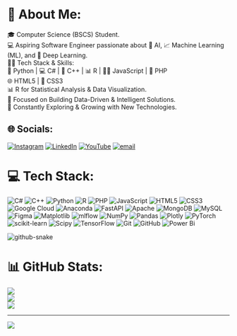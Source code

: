 # 💫 About Me:
🎓 Computer Science (BSCS) Student.<br>💻 Aspiring Software Engineer passionate about 🤖 AI, 📈 Machine Learning (ML), and 🧠 Deep Learning.<br>🧑‍💻 Tech Stack & Skills:<br>🐍 Python | 💻 C# | 🔷 C++ | 📊 R | 🧑‍💻 JavaScript | 🐘 PHP<br>🌐 HTML5 | 🎨 CSS3<br>📊 R for Statistical Analysis & Data Visualization.<br>🚀 Focused on Building Data-Driven & Intelligent Solutions.<br>🌱 Constantly Exploring & Growing with New Technologies.

## 🌐 Socials:
[![Instagram](https://img.shields.io/badge/Instagram-%23E4405F.svg?logo=Instagram&logoColor=white)](https://instagram.com/https://www.instagram.com/toqeer_yasir?igsh=c3FqcXhmdnQxcTk1) [![LinkedIn](https://img.shields.io/badge/LinkedIn-%230077B5.svg?logo=linkedin&logoColor=white)](https://linkedin.com/in/https://www.linkedin.com/in/toqeer-yasir-7b6b56330?trk=contact-info) [![YouTube](https://img.shields.io/badge/YouTube-%23FF0000.svg?logo=YouTube&logoColor=white)](https://youtube.com/@https://youtube.com/@-innocent-44?si=zUksJXPH0nR4Ik7e) [![email](https://img.shields.io/badge/Email-D14836?logo=gmail&logoColor=white)](mailto:miantoqeeryasir0@gmail.com) 

# 💻 Tech Stack:
![C#](https://img.shields.io/badge/c%23-%23239120.svg?style=for-the-badge&logo=csharp&logoColor=white) ![C++](https://img.shields.io/badge/c++-%2300599C.svg?style=for-the-badge&logo=c%2B%2B&logoColor=white) ![Python](https://img.shields.io/badge/python-3670A0?style=for-the-badge&logo=python&logoColor=ffdd54) ![R](https://img.shields.io/badge/r-%23276DC3.svg?style=for-the-badge&logo=r&logoColor=white) ![PHP](https://img.shields.io/badge/php-%23777BB4.svg?style=for-the-badge&logo=php&logoColor=white) ![JavaScript](https://img.shields.io/badge/javascript-%23323330.svg?style=for-the-badge&logo=javascript&logoColor=%23F7DF1E) ![HTML5](https://img.shields.io/badge/html5-%23E34F26.svg?style=for-the-badge&logo=html5&logoColor=white) ![CSS3](https://img.shields.io/badge/css3-%231572B6.svg?style=for-the-badge&logo=css3&logoColor=white) ![Google Cloud](https://img.shields.io/badge/GoogleCloud-%234285F4.svg?style=for-the-badge&logo=google-cloud&logoColor=white) ![Anaconda](https://img.shields.io/badge/Anaconda-%2344A833.svg?style=for-the-badge&logo=anaconda&logoColor=white) ![FastAPI](https://img.shields.io/badge/FastAPI-005571?style=for-the-badge&logo=fastapi) ![Apache](https://img.shields.io/badge/apache-%23D42029.svg?style=for-the-badge&logo=apache&logoColor=white) ![MongoDB](https://img.shields.io/badge/MongoDB-%234ea94b.svg?style=for-the-badge&logo=mongodb&logoColor=white) ![MySQL](https://img.shields.io/badge/mysql-4479A1.svg?style=for-the-badge&logo=mysql&logoColor=white) ![Figma](https://img.shields.io/badge/figma-%23F24E1E.svg?style=for-the-badge&logo=figma&logoColor=white) ![Matplotlib](https://img.shields.io/badge/Matplotlib-%23ffffff.svg?style=for-the-badge&logo=Matplotlib&logoColor=black) ![mlflow](https://img.shields.io/badge/mlflow-%23d9ead3.svg?style=for-the-badge&logo=numpy&logoColor=blue) ![NumPy](https://img.shields.io/badge/numpy-%23013243.svg?style=for-the-badge&logo=numpy&logoColor=white) ![Pandas](https://img.shields.io/badge/pandas-%23150458.svg?style=for-the-badge&logo=pandas&logoColor=white) ![Plotly](https://img.shields.io/badge/Plotly-%233F4F75.svg?style=for-the-badge&logo=plotly&logoColor=white) ![PyTorch](https://img.shields.io/badge/PyTorch-%23EE4C2C.svg?style=for-the-badge&logo=PyTorch&logoColor=white) ![scikit-learn](https://img.shields.io/badge/scikit--learn-%23F7931E.svg?style=for-the-badge&logo=scikit-learn&logoColor=white) ![Scipy](https://img.shields.io/badge/SciPy-%230C55A5.svg?style=for-the-badge&logo=scipy&logoColor=%white) ![TensorFlow](https://img.shields.io/badge/TensorFlow-%23FF6F00.svg?style=for-the-badge&logo=TensorFlow&logoColor=white) ![Git](https://img.shields.io/badge/git-%23F05033.svg?style=for-the-badge&logo=git&logoColor=white) ![GitHub](https://img.shields.io/badge/github-%23121011.svg?style=for-the-badge&logo=github&logoColor=white) ![Power Bi](https://img.shields.io/badge/power_bi-F2C811?style=for-the-badge&logo=powerbi&logoColor=black)

<picture>
  <source media="(prefers-color-scheme: dark)" srcset="https://raw.githubusercontent.com/toqeeryasir/toqeeryasir/output/github-contribution-grid-snake-dark.svg" />
  <source media="(prefers-color-scheme: light)" srcset="https://raw.githubusercontent.com/toqeeryasir/toqeeryasir/output/github-contribution-grid-snake.svg" />
  <img alt="github-snake" src="https://raw.githubusercontent.com/toqeeryasir/toqeeryasir/output/github-contribution-grid-snake.svg" />
</picture>

# 📊 GitHub Stats:
![](https://github-readme-stats.vercel.app/api?username=toqeeryasir&theme=dark&hide_border=false&include_all_commits=true&count_private=false)<br/>
![](https://github-readme-streak-stats.herokuapp.com/?user=toqeeryasir&theme=dark&hide_border=false)<br/>
![](https://github-readme-stats.vercel.app/api/top-langs/?username=toqeeryasir&theme=dark&hide_border=false&include_all_commits=true&count_private=false&layout=compact)

---
[![](https://visitcount.itsvg.in/api?id=toqeeryasir&icon=0&color=0)](https://visitcount.itsvg.in)

<!-- Proudly created with GPRM ( https://gprm.itsvg.in ) -->
